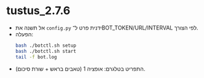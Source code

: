 # tustus_2.7.6

- אל תשנה את `config.py` ידנית פרט ל־BOT_TOKEN/URL/INTERVAL לפי הצורך.
- הפעלה:
  ```bash
  bash ./botctl.sh setup
  bash ./botctl.sh start
  tail -f bot.log
  ```
- התפריט בטלגרם: אופציה 1 (טאבים בראש + שורת סיכום).
